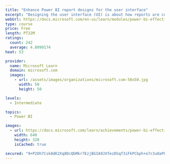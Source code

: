 ```yaml
---
title: "Enhance Power BI report designs for the user interface"
excerpt: "Designing the user interface (UI) is about how reports are consumed, including the appearance and behavior of them, and it is the final report development stage."
webUrl: https://docs.microsoft.com/en-us/learn/modules/power-bi-effective-ui/
type: course
price: Free
length: PT32M
ratings:
  count: 242
  average: 4.8099174
heat: 53

provider:
  name: Microsoft Learn
  domain: microsoft.com
  images:
    - url: /assets/images/organizations/microsoft.com-50x50.jpg
      width: 50
      height: 50

levels:
  - Intermediate

topics:
  - Power BI

images:
  - url: https://docs.microsoft.com/learn/achievements/power-bi-effective-ui-social.png
    width: 640
    height: 320
    isCached: true

secured: "9+P2Oh7Csk8dK2Xq8DcQbMkr7EzjBGIA9JXfezDSqf3iFkPCbph+o7c3uOaP8AmyZ7DEgXOX/zLZ/4oxM3SUSlOH0CHLcqQDhGzhvHVECR5NxnTXL+hzY+PI1V/RWtTmgAuwrafB6sAEVFOQmGd7p9xFljl49eZiS1YNBRR1KHzNFxbA3/gOZf7AvMR72hiKg2+0XNAQSGogsTcbzeTplYOuoXyNfMDoIyipCxZt7CcpEFfkmjXlKMEd/tcA7kiofwRzFmjJxQHoVHomcqRQTieyU35iqPhcfMN/Rinns62BFPRq2iJ689GnPjGxtIN3gtxeuzWzYU1kQFScJuCzRA8FjTK8lqp1UHrE76IULdH+Vs/+XNGYet6d/9YFwDeSS1t4iOnFpE0iv7Sidp6Jhh4Xzrt+ikqFJluhZ50QwKc=;97THtI6+eA9f9Ne5N+qLHQ=="
---
```


